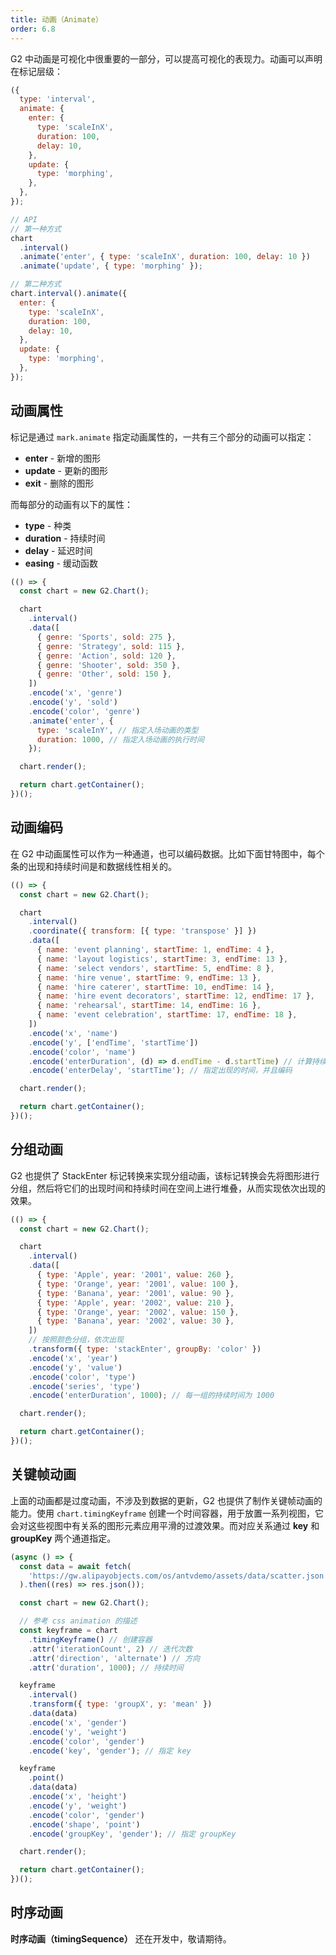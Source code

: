 ```yaml
---
title: 动画（Animate）
order: 6.8
---
```


G2 中动画是可视化中很重要的一部分，可以提高可视化的表现力。动画可以声明在标记层级：

```js
({
  type: 'interval',
  animate: {
    enter: {
      type: 'scaleInX',
      duration: 100,
      delay: 10,
    },
    update: {
      type: 'morphing',
    },
  },
});
```

```js
// API
// 第一种方式
chart
  .interval()
  .animate('enter', { type: 'scaleInX', duration: 100, delay: 10 })
  .animate('update', { type: 'morphing' });

// 第二种方式
chart.interval().animate({
  enter: {
    type: 'scaleInX',
    duration: 100,
    delay: 10,
  },
  update: {
    type: 'morphing',
  },
});
```

## 动画属性

标记是通过 `mark.animate` 指定动画属性的，一共有三个部分的动画可以指定：

- **enter** - 新增的图形
- **update** - 更新的图形
- **exit** - 删除的图形

而每部分的动画有以下的属性：

- **type** - 种类
- **duration** - 持续时间
- **delay** - 延迟时间
- **easing** - 缓动函数

```js | ob
(() => {
  const chart = new G2.Chart();

  chart
    .interval()
    .data([
      { genre: 'Sports', sold: 275 },
      { genre: 'Strategy', sold: 115 },
      { genre: 'Action', sold: 120 },
      { genre: 'Shooter', sold: 350 },
      { genre: 'Other', sold: 150 },
    ])
    .encode('x', 'genre')
    .encode('y', 'sold')
    .encode('color', 'genre')
    .animate('enter', {
      type: 'scaleInY', // 指定入场动画的类型
      duration: 1000, // 指定入场动画的执行时间
    });

  chart.render();

  return chart.getContainer();
})();
```

## 动画编码

在 G2 中动画属性可以作为一种通道，也可以编码数据。比如下面甘特图中，每个条的出现和持续时间是和数据线性相关的。

```js | ob
(() => {
  const chart = new G2.Chart();

  chart
    .interval()
    .coordinate({ transform: [{ type: 'transpose' }] })
    .data([
      { name: 'event planning', startTime: 1, endTime: 4 },
      { name: 'layout logistics', startTime: 3, endTime: 13 },
      { name: 'select vendors', startTime: 5, endTime: 8 },
      { name: 'hire venue', startTime: 9, endTime: 13 },
      { name: 'hire caterer', startTime: 10, endTime: 14 },
      { name: 'hire event decorators', startTime: 12, endTime: 17 },
      { name: 'rehearsal', startTime: 14, endTime: 16 },
      { name: 'event celebration', startTime: 17, endTime: 18 },
    ])
    .encode('x', 'name')
    .encode('y', ['endTime', 'startTime'])
    .encode('color', 'name')
    .encode('enterDuration', (d) => d.endTime - d.startTime) // 计算持续时间，并且编码
    .encode('enterDelay', 'startTime'); // 指定出现的时间，并且编码

  chart.render();

  return chart.getContainer();
})();
```

## 分组动画

G2 也提供了 StackEnter 标记转换来实现分组动画，该标记转换会先将图形进行分组，然后将它们的出现时间和持续时间在空间上进行堆叠，从而实现依次出现的效果。

```js | ob
(() => {
  const chart = new G2.Chart();

  chart
    .interval()
    .data([
      { type: 'Apple', year: '2001', value: 260 },
      { type: 'Orange', year: '2001', value: 100 },
      { type: 'Banana', year: '2001', value: 90 },
      { type: 'Apple', year: '2002', value: 210 },
      { type: 'Orange', year: '2002', value: 150 },
      { type: 'Banana', year: '2002', value: 30 },
    ])
    // 按照颜色分组，依次出现
    .transform({ type: 'stackEnter', groupBy: 'color' })
    .encode('x', 'year')
    .encode('y', 'value')
    .encode('color', 'type')
    .encode('series', 'type')
    .encode('enterDuration', 1000); // 每一组的持续时间为 1000

  chart.render();

  return chart.getContainer();
})();
```

## 关键帧动画

上面的动画都是过度动画，不涉及到数据的更新，G2 也提供了制作关键帧动画的能力。使用 `chart.timingKeyframe` 创建一个时间容器，用于放置一系列视图，它会对这些视图中有关系的图形元素应用平滑的过渡效果。而对应关系通过 **key** 和 **groupKey** 两个通道指定。

```js | ob
(async () => {
  const data = await fetch(
    'https://gw.alipayobjects.com/os/antvdemo/assets/data/scatter.json',
  ).then((res) => res.json());

  const chart = new G2.Chart();

  // 参考 css animation 的描述
  const keyframe = chart
    .timingKeyframe() // 创建容器
    .attr('iterationCount', 2) // 迭代次数
    .attr('direction', 'alternate') // 方向
    .attr('duration', 1000); // 持续时间

  keyframe
    .interval()
    .transform({ type: 'groupX', y: 'mean' })
    .data(data)
    .encode('x', 'gender')
    .encode('y', 'weight')
    .encode('color', 'gender')
    .encode('key', 'gender'); // 指定 key

  keyframe
    .point()
    .data(data)
    .encode('x', 'height')
    .encode('y', 'weight')
    .encode('color', 'gender')
    .encode('shape', 'point')
    .encode('groupKey', 'gender'); // 指定 groupKey

  chart.render();

  return chart.getContainer();
})();
```

## 时序动画

**时序动画（timingSequence）** 还在开发中，敬请期待。
